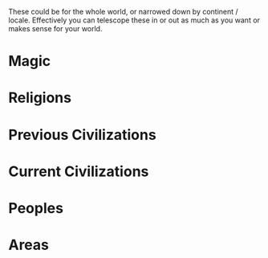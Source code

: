 These could be for the whole world, or narrowed down by continent / locale.  Effectively you can telescope these in or out as much as you want or makes sense for your world.
# Magic
# Religions
# Previous Civilizations
# Current Civilizations
# Peoples
# Areas
